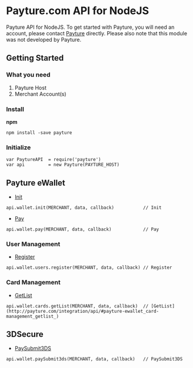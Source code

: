 # Payture.com API for NodeJS
Payture API for NodeJS. To get started with Payture, you will need an account, please contact [Payture](http://payture.com/) directly. Please also note that this module was not developed by Payture.

## Getting Started

### What you need
1. Payture Host
2. Merchant Account(s)

### Install
**npm**
```console
npm install -save payture
```

### Initialize
```node
var PaytureAPI  = require('payture')
var api         = new Payture(PAYTURE_HOST)
```

## Payture eWallet
- [Init](http://payture.com/integration/api/#payture-ewallet_init_)
```node
api.wallet.init(MERCHANT, data, callback)           // Init
```
- [Pay](http://payture.com/integration/api/#payture-ewallet_pay_)
```node
api.wallet.pay(MERCHANT, data, callback)            // Pay
```
### User Management
- [Register](http://payture.com/integration/api/#payture-ewallet_user-management_register_)
```node
api.wallet.users.register(MERCHANT, data, callback) // Register
```
### Card Management
- [GetList](http://payture.com/integration/api/#payture-ewallet_card-management_getlist_)
```node
api.wallet.cards.getList(MERCHANT, data, callback)  // [GetList](http://payture.com/integration/api/#payture-ewallet_card-management_getlist_)
```

## 3DSecure
- [PaySubmit3DS](http://payture.com/integration/api/#3d-secure_payture-ewallet_)
```node
api.wallet.paySubmit3ds(MERCHANT, data, callback)   // PaySubmit3DS
```
